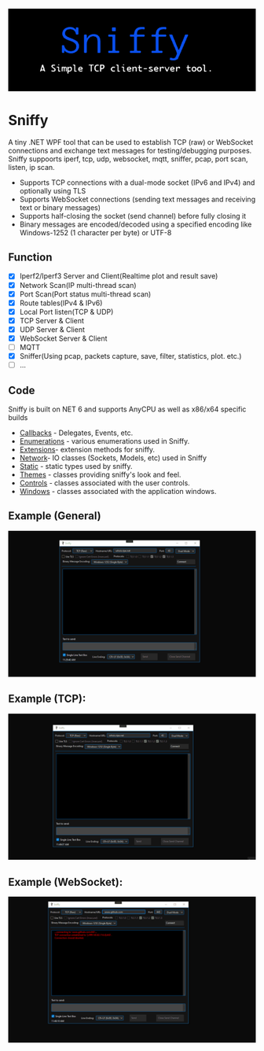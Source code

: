 ![](https://github.com/is-leeroy-jenkins/Sniffy/blob/master/Resources/Assets/Github/Sniffy.png)
# Sniffy
A tiny .NET WPF tool that can be used to establish TCP (raw) or WebSocket connections and exchange text messages for testing/debugging purposes.
Sniffy suppoorts iperf, tcp, udp, websocket, mqtt, sniffer, pcap, port scan, listen, ip scan.

- Supports TCP connections with a dual-mode socket (IPv6 and IPv4) and optionally using TLS
- Supports WebSocket connections (sending text messages and receiving text or binary messages)
- Supports half-closing the socket (send channel) before fully closing it
- Binary messages are encoded/decoded using a specified encoding like Windows-1252 (1 character per byte) or UTF-8

## Function

- [x] Iperf2/Iperf3 Server and Client(Realtime plot and result save)
- [x] Network Scan(IP multi-thread scan)
- [x] Port Scan(Port status multi-thread scan)
- [x] Route tables(IPv4 & IPv6)
- [x] Local Port listen(TCP & UDP)
- [x] TCP Server & Client
- [x] UDP Server & Client
- [x] WebSocket Server & Client
- [ ] MQTT
- [x] Sniffer(Using pcap, packets capture, save, filter, statistics, plot. etc.)
- [ ] ...

## Code 

Sniffy is built on NET 6 and supports AnyCPU as well as x86/x64 specific builds



 - [Callbacks](https://github.com/is-leeroy-jenkins/Sniffy/tree/master/Callbacks) - Delegates, Events, etc.
 - [Enumerations](https://github.com/is-leeroy-jenkins/Sniffy/tree/master/Enumerations) - various enumerations used in Sniffy.
 - [Extensions](https://github.com/is-leeroy-jenkins/Sniffy/tree/master/Extensions)- extension methods for sniffy.
 - [Network](https://github.com/is-leeroy-jenkins/Sniffy/tree/master/Network)- IO classes (Sockets, Models, etc) used in Sniffy
 - [Static](https://github.com/is-leeroy-jenkins/Sniffy/tree/master/Static) - static types used by sniffy.
 - [Themes](https://github.com/is-leeroy-jenkins/Sniffy/tree/master/Themes) - classes providing sniffy's look and feel. 
 - [Controls](https://github.com/is-leeroy-jenkins/Sniffy/tree/master/Views/Controls) - classes associated with the user controls.
 - [Windows](https://github.com/is-leeroy-jenkins/Sniffy/tree/master/Views/Windows) - classes associated with the application windows.


## Example (General)
![](https://github.com/is-leeroy-jenkins/Sniffy/blob/master/Resources/Assets/Github/Sniffy-Intro.gif)


## Example (TCP):

![](https://github.com/is-leeroy-jenkins/Sniffy/blob/master/Resources/Assets/Github/example-tcp.gif)

## Example (WebSocket):

![](https://github.com/is-leeroy-jenkins/Sniffy/blob/master/Resources/Assets/Github/example-websocket.gif)

